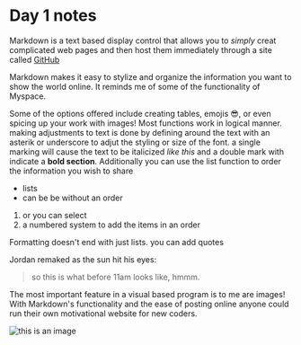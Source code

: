 # Day 1 notes

Markdown is a text based display control that allows you to *simply* creat complicated web pages and then host them immediately through a site called [GitHub](https://github.com/)

Markdown makes it easy to stylize and organize the information you want to show the world online. It reminds me of some of the functionality of Myspace.

Some of the options offered include creating tables, emojis 😎, or even spicing up your work with images! 
Most functions work in logical manner. making adjustments to text is done by defining around the text with an asterik or underscore to adjut the styling or size of the font. a single marking will cause the text to be italicized *like this* and a double mark with indicate a **bold section**. Additionally you can use the list function to order the information you wish to share
* lists 
* can be be without an order
1. or you can select
2. a numbered system to add the items in an order

Formatting doesn't end with just lists. you can add quotes 

Jordan remaked as the sun hit his eyes:
> so this is what before 11am looks like, hmmm.

The most important feature in a visual based program is to me are images! With Markdown's functionality and the ease of posting online anyone could run their own motivational website for new coders. 


![this is an image](https://user-images.githubusercontent.com/89801472/131394279-4a5127aa-8f61-4ac8-a949-0930c31edadd.jpeg)








